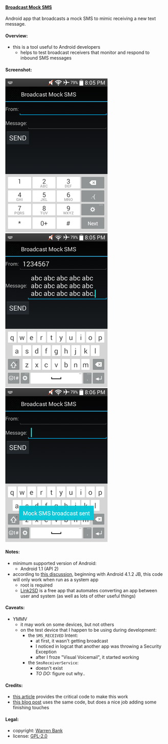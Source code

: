 #### [Broadcast Mock SMS](https://github.com/warren-bank/Android-Broadcast-Mock-SMS)

Android app that broadcasts a mock SMS to mimic receiving a new text message.

#### Overview:

* this is a tool useful to Android developers
  * helps to test broadcast receivers that monitor and respond to inbound SMS messages

#### Screenshot:

![1-compose-sender](./.etc/screenshots/1-compose-sender.png)
![2-compose-message](./.etc/screenshots/2-compose-message.png)
![3-sent](./.etc/screenshots/3-sent.png)

#### Notes:

* minimum supported version of Android:
  * Android 1.1 (API 2)
* according to [this discussion](https://stackoverflow.com/questions/16143186/can-i-send-sms-received-intent-in-android-4-1-2), beginning with Android 4.1.2 JB, this code will only work when run as a system app
  * root is required
  * [Link2SD](https://play.google.com/store/apps/details?id=com.buak.Link2SD) is a free app that automates converting an app between user and system (as well as lots of other useful things)

#### Caveats:

* YMMV
  * it may work on some devices, but not others
  * on the test device that I happen to be using during development:
    * the `SMS_RECEIVED` Intent:
      * at first, it wasn't getting broadcast
      * I noticed in logcat that another app was throwing a Security Exception
      * after I froze "Visual Voicemail", it started working
    * the `SmsReceiverService`:
      * doesn't exist
      * _TO DO:_ figure out why..

#### Credits:

* [this article](https://web.archive.org/web/20120818021045/http://blog.dev001.net/post/14085892020/android-generate-incoming-sms-from-within-your-app) provides the critical code to make this work
* [this blog post](https://roshandawrani.wordpress.com/2014/06/10/android-simulating-sms-receiving-from-any-number/) uses the same code, but does a nice job adding some finishing touches

#### Legal:

* copyright: [Warren Bank](https://github.com/warren-bank)
* license: [GPL-2.0](https://www.gnu.org/licenses/old-licenses/gpl-2.0.txt)
